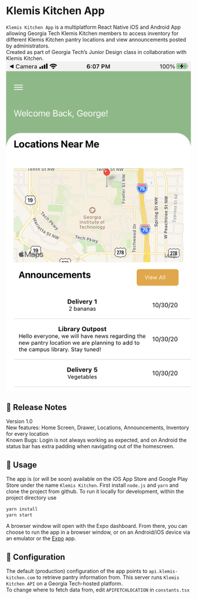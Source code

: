 # Klemis Kitchen App
`Klemis Kitchen App` is a multiplatform React Native iOS and Android App allowing Georgia Tech Klemis Kitchen members to access inventory for different Klemis Kitchen pantry locations and view announcements posted by administrators.  
Created as part of Georgia Tech’s Junior Design class in collaboration with Klemis Kitchen.  
<img src="screenshot.png" />

## 📝 Release Notes
Version 1.0  
New features: Home Screen, Drawer, Locations, Announcements, Inventory for every location  
Known Bugs: Login is not always working as expected, and on Android the status bar has extra padding when navigating out of the homescreen.

## 🚀 Usage
The app is (or will be soon) available on the iOS App Store and Google Play Store under the name `Klemis Kitchen`. First install `node.js` and `yarn` and clone the project from github. To run it locally for development, within the project directory use  
```
yarn install
yarn start
```
A browser window will open with the Expo dashboard. From there, you can choose to run the app in a browser window, or on an Android/iOS device via an emulator or the [Expo](https://expo.io/) app.

## 🔧 Configuration
The default (production) configuration of the app points to `api.klemis-kitchen.com` to retrieve pantry information from. This server runs `Klemis Kitchen API` on a Georgia Tech-hosted platform.  
To change where to fetch data from, edit `APIFETCHLOCATION` in `constants.tsx`
